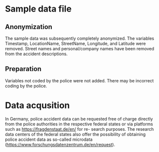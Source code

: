 # Sample data file 

## Anonymization
The sample data was subsequently completely anonymized. 
The variables Timestamp, LocationName, StreetName, Longitude, and Latitude were removed. 
Street names and personal/company names have been removed from the accident descriptions. 

## Preparation 
Variables not coded by the police were not added. 
There may be incorrect coding by the police. 

# Data acqusition 
In Germany, police accident data can be requested free of charge directly from the police authorities 
in the respective federal states or via platforms such as https://fragdenstaat.de/en/ for re- search purposes. 
The research data centers of the federal states also offer the possibility of obtaining 
police accident data as so-called microdata (https://www.forschungsdatenzentrum.de/en/request).
